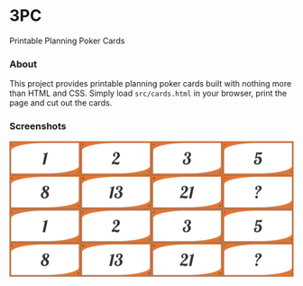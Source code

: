 3PC
===

Printable Planning Poker Cards

### About

This project provides printable planning poker cards built with nothing
more than HTML and CSS. Simply load `src/cards.html` in your browser,
print the page and cut out the cards.

### Screenshots

![Cards](screenshots/cards.png)
